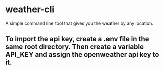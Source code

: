 # weather-cli
A simple command line tool that gives you the weather by any location.
## To import the api key, create a .env file in the same root directory. Then create a variable API_KEY and assign the openweather api key to it.